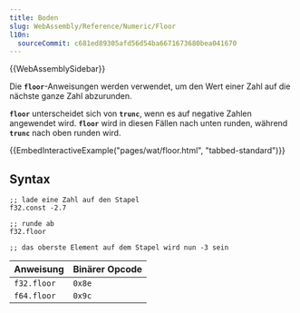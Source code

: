 ```yaml
---
title: Boden
slug: WebAssembly/Reference/Numeric/Floor
l10n:
  sourceCommit: c681ed89305afd56d54ba6671673680bea041670
---
```


{{WebAssemblySidebar}}

Die **`floor`**-Anweisungen werden verwendet, um den Wert einer Zahl auf die nächste ganze Zahl abzurunden.

**`floor`** unterscheidet sich von **`trunc`**, wenn es auf negative Zahlen angewendet wird. **`floor`** wird in diesen Fällen nach unten runden, während **`trunc`** nach oben runden wird.

{{EmbedInteractiveExample("pages/wat/floor.html", "tabbed-standard")}}

## Syntax

```wasm
;; lade eine Zahl auf den Stapel
f32.const -2.7

;; runde ab
f32.floor

;; das oberste Element auf dem Stapel wird nun -3 sein
```

| Anweisung   | Binärer Opcode |
| ----------- | -------------- |
| `f32.floor` | `0x8e`         |
| `f64.floor` | `0x9c`         |
